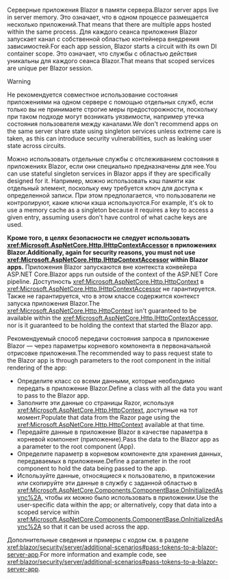 <span data-ttu-id="50d5a-101">Серверные приложения Blazor в памяти сервера.</span><span class="sxs-lookup"><span data-stu-id="50d5a-101">Blazor server apps live in server memory.</span></span> <span data-ttu-id="50d5a-102">Это означает, что в одном процессе размещается несколько приложений.</span><span class="sxs-lookup"><span data-stu-id="50d5a-102">That means that there are multiple apps hosted within the same process.</span></span> <span data-ttu-id="50d5a-103">Для каждого сеанса приложения Blazor запускает канал с собственной областью контейнера внедрения зависимостей.</span><span class="sxs-lookup"><span data-stu-id="50d5a-103">For each app session, Blazor starts a circuit with its own DI container scope.</span></span> <span data-ttu-id="50d5a-104">Это означает, что службы с областью действия уникальны для каждого сеанса Blazor.</span><span class="sxs-lookup"><span data-stu-id="50d5a-104">That means that scoped services are unique per Blazor session.</span></span>

> [!WARNING]
> <span data-ttu-id="50d5a-105">Не рекомендуется совместное использование состояния приложениями на одном сервере с помощью отдельных служб, если только вы не принимаете строгие меры предосторожности, поскольку при таком подходе могут возникать уязвимости, например утечка состояния пользователя между каналами.</span><span class="sxs-lookup"><span data-stu-id="50d5a-105">We don't recommend apps on the same server share state using singleton services unless extreme care is taken, as this can introduce security vulnerabilities, such as leaking user state across circuits.</span></span>

<span data-ttu-id="50d5a-106">Можно использовать отдельные службы с отслеживанием состояния в приложениях Blazor, если они специально предназначены для нее.</span><span class="sxs-lookup"><span data-stu-id="50d5a-106">You can use stateful singleton services in Blazor apps if they are specifically designed for it.</span></span> <span data-ttu-id="50d5a-107">Например, можно использовать кэш памяти как отдельный элемент, поскольку ему требуется ключ для доступа к определенной записи. При этом предполагается, что пользователи не контролируют, какие ключи кэша используются.</span><span class="sxs-lookup"><span data-stu-id="50d5a-107">For example, it's ok to use a memory cache as a singleton because it requires a key to access a given entry, assuming users don't have control of what cache keys are used.</span></span>

<span data-ttu-id="50d5a-108">**Кроме того, в целях безопасности не следует использовать <xref:Microsoft.AspNetCore.Http.IHttpContextAccessor> в приложениях Blazor.**</span><span class="sxs-lookup"><span data-stu-id="50d5a-108">**Additionally, again for security reasons, you must not use <xref:Microsoft.AspNetCore.Http.IHttpContextAccessor> within Blazor apps.**</span></span> <span data-ttu-id="50d5a-109">Приложения Blazor запускаются вне контекста конвейера ASP.NET Core.</span><span class="sxs-lookup"><span data-stu-id="50d5a-109">Blazor apps run outside of the context of the ASP.NET Core pipeline.</span></span> <span data-ttu-id="50d5a-110">Доступность <xref:Microsoft.AspNetCore.Http.HttpContext> в <xref:Microsoft.AspNetCore.Http.IHttpContextAccessor> не гарантируется. Также не гарантируется, что в этом классе содержится контекст запуска приложения Blazor.</span><span class="sxs-lookup"><span data-stu-id="50d5a-110">The <xref:Microsoft.AspNetCore.Http.HttpContext> isn't guaranteed to be available within the <xref:Microsoft.AspNetCore.Http.IHttpContextAccessor>, nor is it guaranteed to be holding the context that started the Blazor app.</span></span>

<span data-ttu-id="50d5a-111">Рекомендуемый способ передачи состояния запроса в приложение Blazor — через параметры корневого компонента в первоначальной отрисовке приложения.</span><span class="sxs-lookup"><span data-stu-id="50d5a-111">The recommended way to pass request state to the Blazor app is through parameters to the root component in the initial rendering of the app:</span></span>

* <span data-ttu-id="50d5a-112">Определите класс со всеми данными, которые необходимо передать в приложение Blazor.</span><span class="sxs-lookup"><span data-stu-id="50d5a-112">Define a class with all the data you want to pass to the Blazor app.</span></span>
* <span data-ttu-id="50d5a-113">Заполните эти данные со страницы Razor, используя <xref:Microsoft.AspNetCore.Http.HttpContext>, доступные на тот момент.</span><span class="sxs-lookup"><span data-stu-id="50d5a-113">Populate that data from the Razor page using the <xref:Microsoft.AspNetCore.Http.HttpContext> available at that time.</span></span>
* <span data-ttu-id="50d5a-114">Передайте данные в приложение Blazor в качестве параметра в корневой компонент (приложение).</span><span class="sxs-lookup"><span data-stu-id="50d5a-114">Pass the data to the Blazor app as a parameter to the root component (App).</span></span>
* <span data-ttu-id="50d5a-115">Определите параметр в корневом компоненте для хранения данных, передаваемых в приложение.</span><span class="sxs-lookup"><span data-stu-id="50d5a-115">Define a parameter in the root component to hold the data being passed to the app.</span></span>
* <span data-ttu-id="50d5a-116">Используйте данные, относящиеся к пользователю, в приложении или скопируйте эти данные в службу с заданной областью в <xref:Microsoft.AspNetCore.Components.ComponentBase.OnInitializedAsync%2A>, чтобы их можно было использовать в приложении.</span><span class="sxs-lookup"><span data-stu-id="50d5a-116">Use the user-specific data within the app; or alternatively, copy that data into a scoped service within <xref:Microsoft.AspNetCore.Components.ComponentBase.OnInitializedAsync%2A> so that it can be used across the app.</span></span>

<span data-ttu-id="50d5a-117">Дополнительные сведения и примеры с кодом см. в разделе <xref:blazor/security/server/additional-scenarios#pass-tokens-to-a-blazor-server-app>.</span><span class="sxs-lookup"><span data-stu-id="50d5a-117">For more information and example code, see <xref:blazor/security/server/additional-scenarios#pass-tokens-to-a-blazor-server-app>.</span></span>
